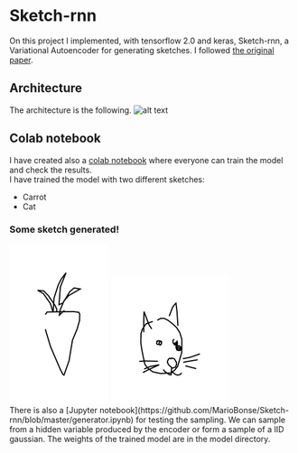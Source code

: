 # Sketch-rnn
On this project I implemented, with tensorflow 2.0 and keras, Sketch-rnn, a Variational Autoencoder for generating sketches. I followed 
[the original paper](https://arxiv.org/abs/1704.03477 "Sketch-RNN"). 
## Architecture
The architecture is the following. 
![alt text](https://github.com/tensorflow/magenta/blob/master/magenta/models/sketch_rnn/assets/sketch_rnn_schematic.svg)
## Colab notebook
I have created also a [colab notebook](https://github.com/MarioBonse/Sketch-rnn/blob/master/train_colab_notebook.ipynb) where everyone can train the model and check the results.   
I have trained the model with two different sketches:
* Carrot 
* Cat 
### Some sketch generated!
<div align="left">
<img src="https://github.com/MarioBonse/Sketch-rnn/blob/master/results/carrot_from_latent.svg" />
  <img src="https://github.com/MarioBonse/Sketch-rnn/blob/master/results/cat_from_latent.svg" />
</div>
There is also a [Jupyter notebook](https://github.com/MarioBonse/Sketch-rnn/blob/master/generator.ipynb) for testing the sampling. 
We can sample from a hidden variable produced by the encoder or form a sample of a IID gaussian.
The weights of the trained model are in the model directory. 


